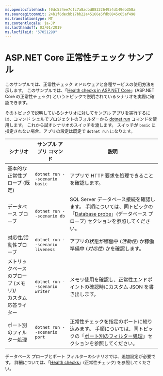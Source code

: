 ```yaml
---
ms.openlocfilehash: f0dc534ee7cfc7a8adbd8833264954d149eb358a
ms.sourcegitcommit: 24b1f6decbb17bb22a45166e5fdb0845c65af498
ms.translationtype: MT
ms.contentlocale: ja-JP
ms.lasthandoff: 03/01/2019
ms.locfileid: "57051299"
---
```

# <a name="aspnet-core-health-check-sample"></a>ASP.NET Core 正常性チェック サンプル

このサンプルでは、正常性チェック ミドルウェアと各種サービスの使用方法を示します。 このサンプルでは、「[Health checks in ASP.NET Core](https://docs.microsoft.com/aspnet/core/host-and-deploy/health-checks)」(ASP.NET Core の正常性チェック) というトピックで説明されているシナリオを実際に確認できます。

そのトピックで説明しているシナリオに対してサンプル アプリを実行するには、コマンド シェルでプロジェクトのフォルダーから [dotnet run](https://docs.microsoft.com/dotnet/core/tools/dotnet-run) コマンドを使用します。 これから試すシナリオのスイッチを渡します。 スイッチが `basic` に指定されない場合、アプリの設定は既定で `dotnet run` になります。

| シナリオ                                               | サンプル アプリ コマンド               | 説明 |
| ------------------------------------------------------ | -------------------------------- | ----------- |
| 基本的な正常性プローブ (既定)                           | `dotnet run --scenario basic`    | アプリで HTTP 要求を処理できることを確認します。 |
| データベース プローブ                                         | `dotnet run --scenario db`       | SQL Server データベース接続を確認します。 手順については、同トピックの「[Database probe](https://docs.microsoft.com/aspnet/core/host-and-deploy/health-checks#database-probe)」(データベース プローブ) セクションを参照してください。 |
| 対応性/活動性プローブ                              | `dotnet run --scenario liveness` | アプリの状態が稼働中 (*活動性*) か稼働準備中 (*対応性*) かを確認します。 |
| メトリックベースのプローブ (メモリ)/<br>カスタム応答ライター | `dotnet run --scenario writer`   | メモリ使用を確認し、正常性エンドポイントの確認時にカスタム JSON を書き出します。 |
| ポート別のフィルター処理                                         | `dotnet run --scenario port`     | 正常性チェックを指定のポートに絞り込みます。 手順については、同トピックの「[ポート別のフィルター処理](https://docs.microsoft.com/aspnet/core/host-and-deploy/health-checks#filter-by-port)」セクションを参照してください。 |

データベース プローブとポート フィルターのシナリオでは、追加設定が必要です。 詳細については、「[Health checks](https://docs.microsoft.com/aspnet/core/host-and-deploy/health-checks)」(正常性チェック) を参照してください。
